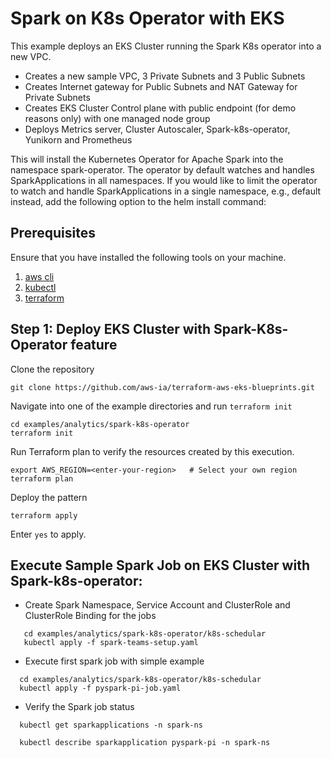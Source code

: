 # Spark on K8s Operator with EKS

This example deploys an EKS Cluster running the Spark K8s operator into a new VPC.

- Creates a new sample VPC, 3 Private Subnets and 3 Public Subnets
- Creates Internet gateway for Public Subnets and NAT Gateway for Private Subnets
- Creates EKS Cluster Control plane with public endpoint (for demo reasons only) with one managed node group
- Deploys Metrics server, Cluster Autoscaler, Spark-k8s-operator, Yunikorn and Prometheus

This will install the Kubernetes Operator for Apache Spark into the namespace spark-operator.
The operator by default watches and handles SparkApplications in all namespaces.
If you would like to limit the operator to watch and handle SparkApplications in a single namespace, e.g., default instead, add the following option to the helm install command:

## Prerequisites

Ensure that you have installed the following tools on your machine.

1. [aws cli](https://docs.aws.amazon.com/cli/latest/userguide/install-cliv2.html)
2. [kubectl](https://Kubernetes.io/docs/tasks/tools/)
3. [terraform](https://learn.hashicorp.com/tutorials/terraform/install-cli)

## Step 1: Deploy EKS Cluster with Spark-K8s-Operator feature

Clone the repository

```
git clone https://github.com/aws-ia/terraform-aws-eks-blueprints.git
```

Navigate into one of the example directories and run `terraform init`

```
cd examples/analytics/spark-k8s-operator
terraform init
```

Run Terraform plan to verify the resources created by this execution.

```
export AWS_REGION=<enter-your-region>   # Select your own region
terraform plan
```

Deploy the pattern

```
terraform apply
```

Enter `yes` to apply.

## Execute Sample Spark Job on EKS Cluster with Spark-k8s-operator:

- Create Spark Namespace, Service Account and ClusterRole and ClusterRole Binding for the jobs

```shell script
   cd examples/analytics/spark-k8s-operator/k8s-schedular
   kubectl apply -f spark-teams-setup.yaml
```

- Execute first spark job with simple example

```shell script
  cd examples/analytics/spark-k8s-operator/k8s-schedular
  kubectl apply -f pyspark-pi-job.yaml
```

- Verify the Spark job status

```shell script
  kubectl get sparkapplications -n spark-ns

  kubectl describe sparkapplication pyspark-pi -n spark-ns
```
